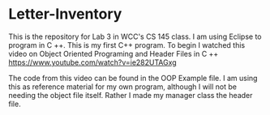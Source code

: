 # Letter-Inventory

This is the repository for Lab 3 in WCC's CS 145 class. 
I am using Eclipse to program in C ++. This is my first C++ program.
To begin I watched this video on Object Oriented Programing and Header Files in C ++ 
https://www.youtube.com/watch?v=ie282UTAGxg 

The code from this video can be found in the OOP Example file. I am using this as reference material for my own program, although I will not be needing the object file itself. Rather I made my manager class the header file.
